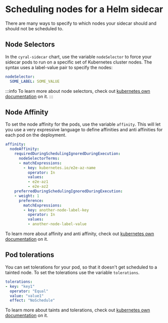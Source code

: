# Scheduling nodes for a Helm sidecar

There are many ways to specify to which nodes your sidecar should and should
not be scheduled to.

## Node Selectors

In the `cyral-sidecar` chart, use the variable `nodeSelector` to force
your sidecar pods to run on a specific set of Kubernetes cluster
nodes. The syntax uses a label-value pair to specify the nodes:

```yaml
nodeSelector:
  SOME_LABEL: SOME_VALUE
```

:::info
To learn more about node selectors, check out [kubernetes own documentation](https://kubernetes.io/docs/concepts/scheduling-eviction/assign-pod-node/#nodeselector) on it.
:::

## Node Affinity

To set the node affinity for the pods, use the variable `affinity`. This will let you use
a very expressive language to define affinities and anti affinities for each pod on the deployment.

```yaml
affinity:
  nodeAffinity:
    requiredDuringSchedulingIgnoredDuringExecution:
      nodeSelectorTerms:
      - matchExpressions:
        - key: kubernetes.io/e2e-az-name
          operator: In
          values:
          - e2e-az1
          - e2e-az2
    preferredDuringSchedulingIgnoredDuringExecution:
    - weight: 1
      preference:
        matchExpressions:
        - key: another-node-label-key
          operator: In
          values:
          - another-node-label-value
```

To learn more about affinity and anti affinity, check out [kubernetes own documentation](https://kubernetes.io/docs/concepts/scheduling-eviction/assign-pod-node/#affinity-and-anti-affinity) on it.

## Pod tolerations

You can set tolerations for your pod, so that it doesn't get scheduled to a tainted
node. To set the tolerations use the variable `tolerations`.

```yaml
tolerations:
- key: "key1"
  operator: "Equal"
  value: "value1"
  effect: "NoSchedule"
```

To learn more about taints and tolerations, check out
[kubernetes own documentation](https://kubernetes.io/docs/concepts/scheduling-eviction/taint-and-toleration/) on it.
